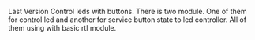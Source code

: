 Last Version
Control leds with buttons.
There is two module. One of them for control led and another for service button state to led controller.
All of them using with basic rtl module.
